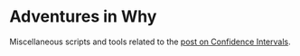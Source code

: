 # Adventures in Why

Miscellaneous scripts and tools related to the
[post on Confidence Intervals](http://www.adventuresinwhy.com/post/confidence_intervals/).

